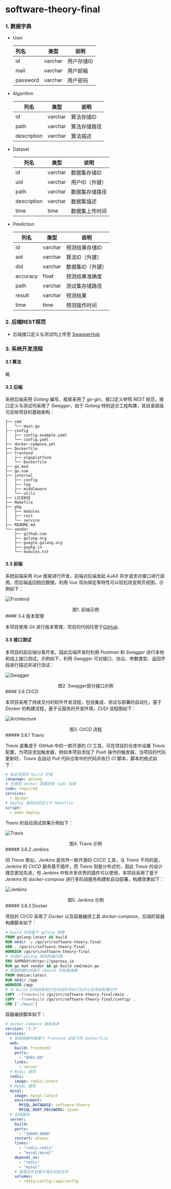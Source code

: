 # software-theory-final

### 1. 数据字典

- User

  | 列名     | 类型    | 说明       |
  | :------- | ------- | ---------- |
  | id       | varchar | 用户存储ID |
  | mail     | varchar | 用户邮箱   |
  | password | varchar | 用户密码   |

- Algorithm

  | 列名        | 类型    | 说明         |
  | ----------- | ------- | ------------ |
  | id          | varchar | 算法存储ID   |
  | path        | varchar | 算法存储路径 |
  | description | varchar | 算法描述     |

- Dataset

  | 列名        | 类型    | 说明           |
  | ----------- | ------- | -------------- |
  | id          | varchar | 数据集存储ID   |
  | uid         | varchar | 用户ID（外键） |
  | path        | varchar | 数据集存储路径 |
  | description | varchar | 数据集描述     |
  | time        | time    | 数据集上传时间 |

- Prediction

  | 列名     | 类型    | 说明             |
  | -------- | ------- | ---------------- |
  | id       | varchar | 预测结果存储ID   |
  | aid      | varchar | 算法ID（外键）   |
  | did      | varchar | 数据集ID（外键） |
  | accuracy | float   | 预测结果准确度   |
  | path     | varchar | 测试集存储路径   |
  | result   | varchar | 预测结果         |
  | time     | time    | 预测操作时间     |

### 2. 后端REST规范

- 后端接口定义与测试均上传至 [SwaggerHub](https://app.swaggerhub.com/apis/B755/software-theory_final/1.0.0#/User)

### 3. 系统开发流程

#### 3.1 算法

略

#### 3.2 后端

系统后端采用 *Golang* 编写，框架采用了 *go-gin*，接口定义参照 *REST* 规范，接口定义与测试均采用了 *Swagger*，由于 *Golang* 特别适合工程构建，其目录层级可反映项目的基础架构：

```shell
├── cmd
│   └── main.go
├── config
│   ├── config.example.yaml
│   └── config.yaml
├── docker-compose.yml
├── Dockerfile
├── frontend
│   ├── algoplatform
│   └── Dockerfile
├── go.mod
├── go.sum
├── internal
│   ├── config
│   ├── log
│   ├── middleware
│   └── utils
├── LICENSE
├── Makefile
├── pkg
│   ├── modules
│   ├── rest
│   └── service
├── README.md
└── vendor
    ├── github.com
    ├── golang.org
    ├── google.golang.org
    ├── gopkg.in
    └── modules.txt
```

#### 3.3 前端

系统前端采用 *Vue* 框架进行开发，前端对后端发起 *AJAX* 异步请求对接口进行调用，而后端返回相应数据，利用 *Vue* 双向绑定等特性可以轻松改变网页视图，示例如下：

![Frontend](./docs/images/frontend.png)

<center>图1. 前端示例</center>
#### 3.4 版本管理

本项目使用 *Git* 进行版本管理，项目的代码托管于[GitHub](https://github.com/Nonsensersunny/software-theory-final).

#### 3.5 接口测试

本项目的前后端分离开发，因此后端开发时利用 *Postman* 和 *Swagger* 进行本地和线上接口测试。示例如下，利用 *Swagger* 可对接口、协议、参数类型、返回字段进行描述并进行测试：

![Swagger](./docs/images/swagger.png)

<center> 图2. Swagger部分接口示例</center>
#### 3.6 CI/CD

本项目采用了持续交付的软件开发流程，包括集成、测试与部署的自动化，基于 *Docker* 的构建流程，基于云服务的开发环境，*CI/DI* 流程图如下：

![Architecture](./docs/images/ci_cd.png)

<center>图3. CI/CD 流程</center>
##### 3.6.1 Travis

*Travis* 是集成于 *GitHub* 中的一款开源的 *CI* 工具，可在项目的仓库中设置 *Travis* 配置，为项目添加触发器，例如本项目添加了 *Push* 操作的触发器，当项目的代码更新时，*Travis* 会自动 *Pull* 代码仓库中的代码并执行 *CI* 脚本，脚本的格式如下：

```yaml
# 指定项目的 build 环境
language: golang
# 为使用 docker 需要获取 sudo 权限
sudo: required
services:
  - docker
# deploy 服务阶段定义于 Makefile
script:
  - make deploy
```

*Travis* 的自动测试效果示例如下：

![Travis](./docs/images/travis.png)

<center>图4. Travis 示例</center>
##### 3.6.2 Jenkins

同 *Travis* 类似，*Jenkins* 是另外一款开源的 *CI/CD* 工具，与 *Travis* 不同的是，*Jenkins* 的 *CI/CD* 服务基于插件，而 *Travis* 则是分布式的，因此 *Travis* 的设计理念更加先进，但 *Jenkins* 中有许多优秀的插件可以使用，本项目采用了基于 *Jenkins* 的 *docker-compose* 进行多阶段服务构建和自动部署，构建效果如下：

![Jenkins](./docs/images/jenkins.png)

<center>图5. Jenkins 示例</center>
##### 3.6.3 Docker

项目的 *CI/CD* 采用了 *Docker* 以及容器编排工具 *docker-compose*，后端的容器构建脚本如下：

```dockerfile
# build 阶段基于 golang 镜像
FROM golang:latest AS build
RUN mkdir -p /go/src/software-theory-final
ADD . /go/src/software-theory-final
WORKDIR /go/src/software-theory-final
# 开源的 golang 库的网络代理
ENV GOPROXY=https://goproxy.io
RUN go mod vendor && go build cmd/main.go
# 容器构建阶段基于 debian 的轻量镜像
FROM debian:latest
RUN mkdir /app
WORKDIR /app
# 从 build 阶段获取到打包完成的可执行文件以及项目配置文件
COPY --from=build /go/src/software-theory-final/main .
COPY --from=build /go/src/software-theory-final/config/ .
CMD ["./main"]
```

容器编排脚本如下：

```yml
# docker-compose 脚本版本
version: "3.3"
services:
  # 前端镜像构建基于 frontend 目录下的 Dockerfile
  web:
    build: frontend/
    ports:
      - "8901:80"
    links:
      - server
  # Redis 服务
  redis:
    image: redis:latest
  # MySQL 服务
  mysql:
    image: mysql:latest
    environment:
      MYSQL_DATABASE: software-theory
      MYSQL_ROOT_PASSWORD: zyven
  # 后端服务
  server:
    build: .
    ports:
      - "10000:8080"
    restart: always
    links:
      - "redis:redis"
      - "mysql:mysql"
    depends_on:
      - "redis"
      - "mysql"
    # 配置文件挂载于宿主机的文件
    volumes:
      - /data/config:/app/config
```

